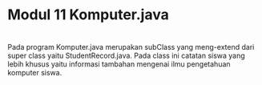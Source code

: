 # Modul 11 Komputer.java
#
Pada program Komputer.java merupakan subClass yang meng-extend dari super class yaitu StudentRecord.java.
 Pada class ini catatan siswa yang lebih khusus yaitu informasi tambahan mengenai ilmu pengetahuan komputer siswa.